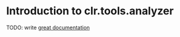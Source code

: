 # Introduction to clr.tools.analyzer

TODO: write [great documentation](http://jacobian.org/writing/great-documentation/what-to-write/)
